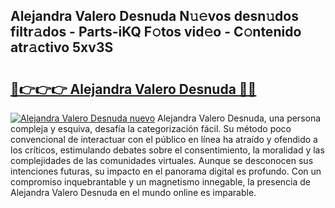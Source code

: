 ## Alejandra Valero Desnuda N𝚞𝚎vos desn𝚞dos filtr𝚊dos - Parts-iKQ F𝚘tos vid𝚎o - C𝚘ntenido atr𝚊ctivo 5xv3S

# <h2><a href="http://mb5cubj.tromn.icu/?c=Alejandra+Valero+Desnuda">🔗👉👉👉 Alejandra Valero Desnuda 🔗🔗</a></h2>

[![Alejandra Valero Desnuda nuevo](https://i.imgur.com/pEAQMta.gif)](http://mb5cubj.tromn.icu/?c=Alejandra+Valero+Desnuda)
Alejandra Valero Desnuda, una persona compleja y esquiva, desafía la categorización fácil. Su método poco convencional de interactuar con el público en línea ha atraído y ofendido a los críticos, estimulando debates sobre el consentimiento, la moralidad y las complejidades de las comunidades virtuales. Aunque se desconocen sus intenciones futuras, su impacto en el panorama digital es profundo. Con un compromiso inquebrantable y un magnetismo innegable, la presencia de Alejandra Valero Desnuda en el mundo online es imparable.
